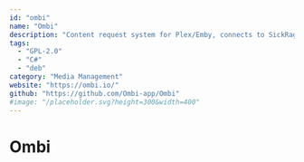 ```yaml
---
id: "ombi"
name: "Ombi"
description: "Content request system for Plex/Emby, connects to SickRage, CouchPotato, Sonarr, with a growing feature set."
tags:
  - "GPL-2.0"
  - "C#"
  - "deb"
category: "Media Management"
website: "https://ombi.io/"
github: "https://github.com/Ombi-app/Ombi"
#image: "/placeholder.svg?height=300&width=400"
---
```


# Ombi
